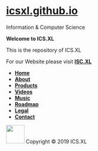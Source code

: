 # <a href="https://icsxl.github.io">icsxl.github.io</a>
Information & Computer Science

<b>Welcome to ICS.XL</b>

This is the repository of ICS.XL

For our Website please visit <b><a href="https://ics.xl.ag/" target="_blank">ISC.XL</a></b>

<ul>
  <li><b><a href="https://icsxl.github.io/" target="_blank">Home</a></b></li>
  <li><b><a href="https://ics.xl.ag/about" target="_blank">About</a></b></li>
  <li><b><a href="https://ics.xl.ag/products" target="_blank">Products</a></b></li>
  <li><b><a href="https://ics.xl.ag/videos" target="_blank">Videos</a></b></li>
  <li><b><a href="https://ics.xl.ag/music" target="_blank">Music</a></b></li>
  <li><b><a href="https://ics.xl.ag/roadmap" target="_blank">Roadmap</a></b></li>
  <li><b><a href="https://ics.xl.ag/legal" target="_blank">Legal</a></b></li>
  <li><b><a href="https://ics.xl.ag/contact" target="_blank">Contact</a></b></li>
</ul>
<img src="http://icsxl.github.io/ics.xl 1.jpg" width="50"/>
Copyright © 2019 ICS.XL

